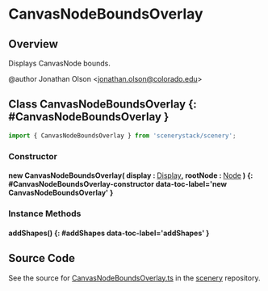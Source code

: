# CanvasNodeBoundsOverlay

## Overview

Displays CanvasNode bounds.

@author Jonathan Olson &lt;jonathan.olson@colorado.edu&gt;

## Class CanvasNodeBoundsOverlay {: #CanvasNodeBoundsOverlay }


```js
import { CanvasNodeBoundsOverlay } from 'scenerystack/scenery';
```
### Constructor

#### new CanvasNodeBoundsOverlay( display : <span style="font-weight: 400;">[Display](../scenery/Display.md)</span>, rootNode : <span style="font-weight: 400;">[Node](../scenery/Node.md)</span> ) {: #CanvasNodeBoundsOverlay-constructor data-toc-label='new CanvasNodeBoundsOverlay' }

### Instance Methods

#### addShapes() {: #addShapes data-toc-label='addShapes' }



## Source Code

See the source for [CanvasNodeBoundsOverlay.ts](https://github.com/phetsims/scenery/blob/main/js/overlays/CanvasNodeBoundsOverlay.ts) in the [scenery](https://github.com/phetsims/scenery) repository.
